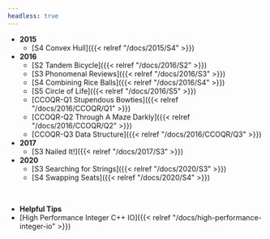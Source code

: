 ```yaml
---
headless: true
---
```


- **2015**
	- [S4 Convex Hull]({{< relref "/docs/2015/S4" >}})
- **2016**
	- [S2 Tandem Bicycle]({{< relref "/docs/2016/S2" >}})
	- [S3 Phonomenal Reviews]({{< relref "/docs/2016/S3" >}})
	- [S4 Combining Rice Balls]({{< relref "/docs/2016/S4" >}})
	- [S5 Circle of Life]({{< relref "/docs/2016/S5" >}})
	- [CCOQR-Q1 Stupendous Bowties]({{< relref "/docs/2016/CCOQR/Q1" >}})
	- [CCOQR-Q2 Through A Maze Darkly]({{< relref "/docs/2016/CCOQR/Q2" >}})
	- [CCOQR-Q3 Data Structure]({{< relref "/docs/2016/CCOQR/Q3" >}})
- **2017**
	- [S3 Nailed It!]({{< relref "/docs/2017/S3" >}})
- **2020**
	- [S3 Searching for Strings]({{< relref "/docs/2020/S3" >}})
	- [S4 Swapping Seats]({{< relref "/docs/2020/S4" >}})
<br />

- **Helpful Tips**
- [High Performance Integer C++ IO]({{< relref "/docs/high-performance-integer-io" >}})
